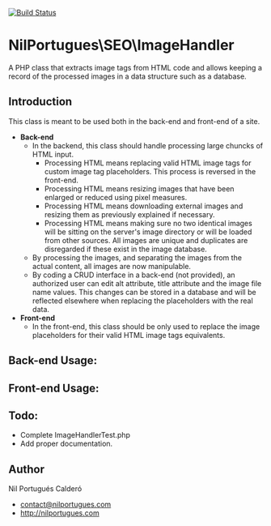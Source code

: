 [![Build Status](https://travis-ci.org/nilopc/NilPortugues_PHP_SEO_ImageHandler.png?branch=master)](https://travis-ci.org/nilopc/NilPortugues_PHP_SEO_ImageHandler)
# NilPortugues\SEO\ImageHandler
A PHP class that extracts image tags from HTML code and allows keeping a record of the processed images in a data structure such as a database.

## Introduction
This class is meant to be used both in the back-end and front-end of a site.
 * **Back-end**
     * In the backend, this class should handle processing large chuncks of HTML input.
        * Processing HTML means replacing valid HTML image tags for custom image tag placeholders. This process is reversed in the front-end.
        * Processing HTML means resizing images that have been enlarged or reduced using pixel measures.
        * Processing HTML means downloading external images and resizing them as previously explained if necessary.
        * Processing HTML means making sure no two identical images will be sitting on the server's image directory or will be loaded from other sources. All images are unique and duplicates are disregarded if these exist in the image database.
    * By processing the images, and separating the images from the actual content, all images are now manipulable.
    * By coding a CRUD interface in a back-end (not provided), an authorized user can edit alt attribute, title attribute and  the image file name values. This changes can be stored in a database and will be reflected elsewhere when replacing the placeholders with the real data.
 * **Front-end**
    * In the front-end, this class should be only used to replace the image placeholders for their valid HTML image tags equivalents.


## Back-end Usage:

## Front-end Usage:



## Todo:
* Complete ImageHandlerTest.php
* Add proper documentation.


## Author
Nil Portugués Calderó
 - <contact@nilportugues.com>
 - http://nilportugues.com

